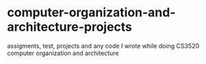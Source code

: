 # computer-organization-and-architecture-projects
assigments, test, projects and any code I wrote while doing CS3520 computer organization and architecture
